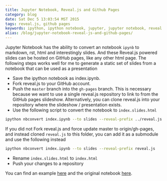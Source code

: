 ```yaml
---
title: Jupyter Notebook, Reveal.js and Github Pages
category: blog
date: Sat Dec 5 13:03:54 MST 2015
tags: reveal.js, github pages
keywords: ipython, ipython notebook, jupyter, jupyter notebook, reveal.js, github pages, presentations
alias: /blog/jupyter-notebook-reveal-js-and-github-pages/
---
```


Jupyter Notebook has the ability to convert an notebook `ipynb` to markdown, rst, html and interestingly slides.
And these Reveal.js powered slides can be hosted on GitHub pages, like any other html page.
The following steps works well for me to generate a static set of slides from a notebook that can be used as a presentation

* Save the ipython notebook as index.ipynb.
* Fork reveal.js to your GitHub account. 
* Push the `master` branch into the `gh-pages` branch. This is necessary because we want to use a single reveal.js repository to link to from the GitHub pages slideshow. Alternatively, you can clone reveal.js into your repository where the slideshow / presentation exists.
* Use the following script to convert the notebook to `index.slides.html`
```bash
ipython nbconvert index.ipynb --to slides --reveal-prefix ../reveal.js
```
If you did not Fork reveal.js and force update master to origin/gh-pages, and instead cloned `reveal.js` to this folder, you can add it as a submodule and use the following instead
```bash
ipython nbconvert index.ipynb --to slides --reveal-prefix reveal.js
```
* Rename `index.slides.html` to `index.html`
* Push your changes to a repository 

You can find an example [here](https://kdheepak.com/jupyter-notebook) and the original notebook [here](https://github.com/kdheepak/jupyter-notebook).

